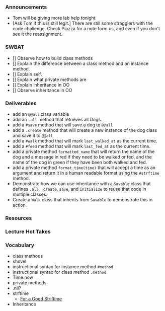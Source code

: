 ### Announcements

- Tom will be giving more lab help tonight
- [Ask Tom if this is still legit.] There are still some stragglers with the code challenge. Check Piazza for a note form us, and even if you don't see it the reassignment.

### SWBAT

- [] Observe how to build class methods
- [] Explain the difference between a class method and an instance method.
- [] Explain self.
- [] Explain what private methods are
- [] Explain inheritance in OO
- [] Observe inheritance in OO

### Deliverables

- add an `@@all` class variable
- add an `.all` method that retrieves all Dogs.
- add a `#save` method that will save a dog to `@@all`
- add a `.create` method that will create a new instance of the dog class and save it to `@@all`
- add a `#walk` method that will mark `last_walked_at` as the current time.
- add a `#feed` method that will mark `last_fed_at` as the current time.
- add a private method `formatted_name` that will return the name of the dog and a message in red if they need to be walked or fed, and the name of the dog in green if they have been both walked and fed.
- add a private method `format_time(time)` that will accept a time as an argument and return it in a human readable format using the `#strftime` method.
- Demonstrate how we can use inheritance with a `Savable` class that defines `.all`, `.create`, `save`, and `initialize` to reuse that code in multiple classes.
- Create a `Walk` class that inherits from `Savable` to demonstrate this in action.

### Resources

### Lecture Hot Takes

### Vocabulary

- class methods
- shovel
- instructional syntax for instance method `#method`
- instructional syntax for class method `.method`
- Time.now
- private methods
- .nil?
- strftime
  - [For a Good Striftime](https://www.foragoodstrftime.com/)
- Inheritance
